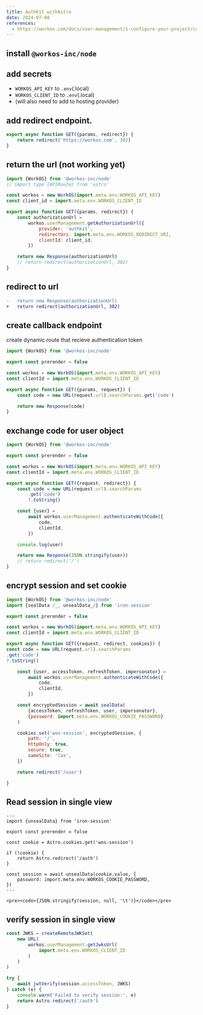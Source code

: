 ```yaml
---
title: AuthKit withAstro
date: 2024-07-08
references:
  - https://workos.com/docs/user-management/1-configure-your-project/configure-a-redirect-uri
---
```


## install `@workos-inc/node`

## add secrets

- `WORKOS_API_KEY` to `.env`(.local)
- `WORKOS_CLIENT_ID` to `.env`(.local)
- (will also need to add to hosting provider)

## add redirect endpoint.

```js
export async function GET({params, redirect}) {
	return redirect('https://workos.com', 302)
}
```

## return the url (not working yet)

```js
import {WorkOS} from '@workos-inc/node'
// import type {APIRoute} from 'astro'

const workos = new WorkOS(import.meta.env.WORKOS_API_KEY)
const client_id = import.meta.env.WORKOS_CLIENT_ID

export async function GET({params, redirect}) {
	const authorizationUrl =
		workos.userManagement.getAuthorizationUrl({
			provider: 'authkit',
			redirectUri: import.meta.env.WORKOS_REDIRECT_URI,
			clientId: client_id,
		})

	return new Response(authorizationUrl)
	// return redirect(authorizationUrl, 302)
}
```

## redirect to url

```diff
-	return new Response(authorizationUrl)
+   return redirect(authorizationUrl, 302)
```

## create callback endpoint

create dynamic route that recieve authentication token

```js
import {WorkOS} from '@workos-inc/node'

export const prerender = false

const workos = new WorkOS(import.meta.env.WORKOS_API_KEY)
const clientId = import.meta.env.WORKOS_CLIENT_ID

export async function GET({params, request}) {
	const code = new URL(request.url).searchParams.get('code')

	return new Response(code)
}
```

## exchange code for user object

```js
import {WorkOS} from '@workos-inc/node'

export const prerender = false

const workos = new WorkOS(import.meta.env.WORKOS_API_KEY)
const clientId = import.meta.env.WORKOS_CLIENT_ID

export async function GET({request, redirect}) {
	const code = new URL(request.url).searchParams
		.get('code')
		?.toString()

	const {user} =
		await workos.userManagement.authenticateWithCode({
			code,
			clientId,
		})

	console.log(user)

	return new Response(JSON.stringify(user))
	// return redirect('/')
}
```

## encrypt session and set cookie

```js
import {WorkOS} from '@workos-inc/node'
import {sealData /_, unsealData_/} from 'iron-session'

export const prerender = false

const workos = new WorkOS(import.meta.env.WORKOS_API_KEY)
const clientId = import.meta.env.WORKOS_CLIENT_ID

export async function GET({request, redirect, cookies}) {
const code = new URL(request.url).searchParams
.get('code')
?.toString()

    const {user, accessToken, refreshToken, impersonator} =
    	await workos.userManagement.authenticateWithCode({
    		code,
    		clientId,
    	})

    const encryptedSession = await sealData(
    	{accessToken, refreshToken, user, impersonator},
    	{password: import.meta.env.WORKOS_COOKIE_PASSWORD}
    )

    cookies.set('wos-session', encryptedSession, {
    	path: '/',
    	httpOnly: true,
    	secure: true,
    	sameSite: 'lax',
    })

    return redirect('/user')

}
```

## Read session in single view

```astro
---
import {unsealData} from 'iron-session'

export const prerender = false

const cookie = Astro.cookies.get('wos-session')

if (!cookie) {
	return Astro.redirect('/auth')
}

const session = await unsealData(cookie.value, {
	password: import.meta.env.WORKOS_COOKIE_PASSWORD,
})
---

<pre><code>{JSON.stringify(session, null, '\t')}</code></pre>
```

## verify session in single view

```js
const JWKS = createRemoteJWKSet(
	new URL(
		workos.userManagement.getJwksUrl(
			import.meta.env.WORKOS_CLIENT_ID
		)
	)
)

try {
	await jwtVerify(session.accessToken, JWKS)
} catch (e) {
	console.warn('Failed to verify session:', e)
	return Astro.redirect('/auth')
}
```
